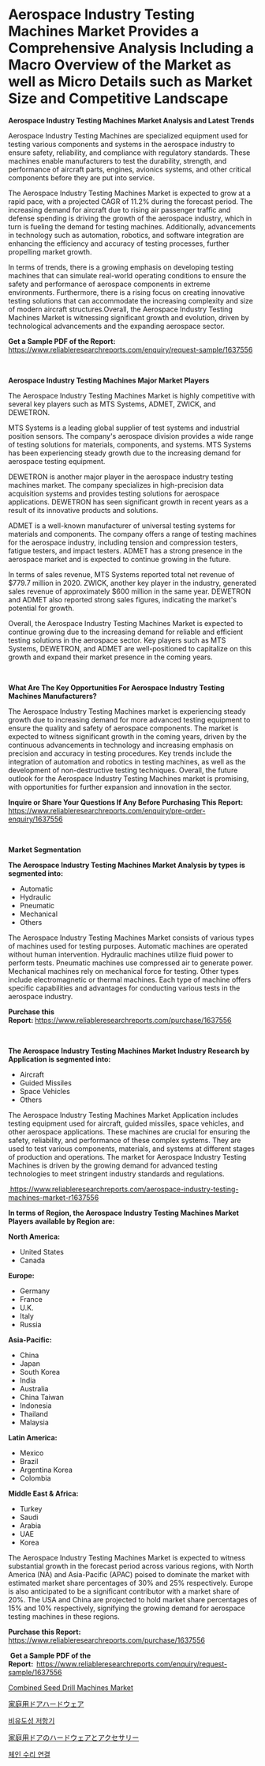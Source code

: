 <p><h1>Aerospace Industry Testing Machines Market Provides a Comprehensive Analysis Including a Macro Overview of the Market as well as Micro Details such as Market Size and Competitive Landscape</h1></p><p><strong>Aerospace Industry Testing Machines Market Analysis and Latest Trends</strong></p>
<p><p>Aerospace Industry Testing Machines are specialized equipment used for testing various components and systems in the aerospace industry to ensure safety, reliability, and compliance with regulatory standards. These machines enable manufacturers to test the durability, strength, and performance of aircraft parts, engines, avionics systems, and other critical components before they are put into service.</p><p>The Aerospace Industry Testing Machines Market is expected to grow at a rapid pace, with a projected CAGR of 11.2% during the forecast period. The increasing demand for aircraft due to rising air passenger traffic and defense spending is driving the growth of the aerospace industry, which in turn is fueling the demand for testing machines. Additionally, advancements in technology such as automation, robotics, and software integration are enhancing the efficiency and accuracy of testing processes, further propelling market growth.</p><p>In terms of trends, there is a growing emphasis on developing testing machines that can simulate real-world operating conditions to ensure the safety and performance of aerospace components in extreme environments. Furthermore, there is a rising focus on creating innovative testing solutions that can accommodate the increasing complexity and size of modern aircraft structures.Overall, the Aerospace Industry Testing Machines Market is witnessing significant growth and evolution, driven by technological advancements and the expanding aerospace sector.</p></p>
<p><strong>Get a Sample PDF of the Report:&nbsp;</strong> <a href="https://www.reliableresearchreports.com/enquiry/request-sample/1637556">https://www.reliableresearchreports.com/enquiry/request-sample/1637556</a></p>
<p>&nbsp;</p>
<p><strong>Aerospace Industry Testing Machines Major Market Players</strong></p>
<p><p>The Aerospace Industry Testing Machines Market is highly competitive with several key players such as MTS Systems, ADMET, ZWICK, and DEWETRON. </p><p>MTS Systems is a leading global supplier of test systems and industrial position sensors. The company's aerospace division provides a wide range of testing solutions for materials, components, and systems. MTS Systems has been experiencing steady growth due to the increasing demand for aerospace testing equipment.</p><p>DEWETRON is another major player in the aerospace industry testing machines market. The company specializes in high-precision data acquisition systems and provides testing solutions for aerospace applications. DEWETRON has seen significant growth in recent years as a result of its innovative products and solutions.</p><p>ADMET is a well-known manufacturer of universal testing systems for materials and components. The company offers a range of testing machines for the aerospace industry, including tension and compression testers, fatigue testers, and impact testers. ADMET has a strong presence in the aerospace market and is expected to continue growing in the future.</p><p>In terms of sales revenue, MTS Systems reported total net revenue of $779.7 million in 2020. ZWICK, another key player in the industry, generated sales revenue of approximately $600 million in the same year. DEWETRON and ADMET also reported strong sales figures, indicating the market's potential for growth.</p><p>Overall, the Aerospace Industry Testing Machines Market is expected to continue growing due to the increasing demand for reliable and efficient testing solutions in the aerospace sector. Key players such as MTS Systems, DEWETRON, and ADMET are well-positioned to capitalize on this growth and expand their market presence in the coming years.</p></p>
<p>&nbsp;</p>
<p><strong>What Are The Key Opportunities For Aerospace Industry Testing Machines Manufacturers?</strong></p>
<p><p>The Aerospace Industry Testing Machines market is experiencing steady growth due to increasing demand for more advanced testing equipment to ensure the quality and safety of aerospace components. The market is expected to witness significant growth in the coming years, driven by the continuous advancements in technology and increasing emphasis on precision and accuracy in testing procedures. Key trends include the integration of automation and robotics in testing machines, as well as the development of non-destructive testing techniques. Overall, the future outlook for the Aerospace Industry Testing Machines market is promising, with opportunities for further expansion and innovation in the sector.</p></p>
<p><strong>Inquire or Share Your Questions If Any Before Purchasing This Report:</strong> <a href="https://www.reliableresearchreports.com/enquiry/pre-order-enquiry/1637556">https://www.reliableresearchreports.com/enquiry/pre-order-enquiry/1637556</a></p>
<p>&nbsp;</p>
<p><strong>Market Segmentation</strong></p>
<p><strong>The Aerospace Industry Testing Machines Market Analysis by types is segmented into:</strong></p>
<p><ul><li>Automatic</li><li>Hydraulic</li><li>Pneumatic</li><li>Mechanical</li><li>Others</li></ul></p>
<p><p>The Aerospace Industry Testing Machines Market consists of various types of machines used for testing purposes. Automatic machines are operated without human intervention. Hydraulic machines utilize fluid power to perform tests. Pneumatic machines use compressed air to generate power. Mechanical machines rely on mechanical force for testing. Other types include electromagnetic or thermal machines. Each type of machine offers specific capabilities and advantages for conducting various tests in the aerospace industry.</p></p>
<p><strong>Purchase this Report:&nbsp;</strong><a href="https://www.reliableresearchreports.com/purchase/1637556">https://www.reliableresearchreports.com/purchase/1637556</a></p>
<p>&nbsp;</p>
<p><strong>The Aerospace Industry Testing Machines Market Industry Research by Application is segmented into:</strong></p>
<p><ul><li>Aircraft</li><li>Guided Missiles</li><li>Space Vehicles</li><li>Others</li></ul></p>
<p><p>The Aerospace Industry Testing Machines Market Application includes testing equipment used for aircraft, guided missiles, space vehicles, and other aerospace applications. These machines are crucial for ensuring the safety, reliability, and performance of these complex systems. They are used to test various components, materials, and systems at different stages of production and operations. The market for Aerospace Industry Testing Machines is driven by the growing demand for advanced testing technologies to meet stringent industry standards and regulations.</p></p>
<p><a href="https://www.reliableresearchreports.com/aerospace-industry-testing-machines-market-r1637556">&nbsp;https://www.reliableresearchreports.com/aerospace-industry-testing-machines-market-r1637556</a></p>
<p><strong>In terms of Region, the Aerospace Industry Testing Machines Market Players available by Region are:</strong></p>
<p>
    <p> <strong> North America: </strong>
        <ul>
            <li>United States</li>
            <li>Canada</li>
        </ul>
        </p> 
    <p> <strong> Europe: </strong>
        <ul>
            <li>Germany</li>
            <li>France</li>
            <li>U.K.</li>
            <li>Italy</li>
            <li>Russia</li>
        </ul>
        </p> 
    <p> <strong> Asia-Pacific: </strong>
        <ul>
            <li>China</li>
            <li>Japan</li>
            <li>South Korea</li>
            <li>India</li>
            <li>Australia</li>
            <li>China Taiwan</li>
            <li>Indonesia</li>
            <li>Thailand</li>
            <li>Malaysia</li>
        </ul>
        </p> 
    <p> <strong> Latin America: </strong>
        <ul>
            <li>Mexico</li>
            <li>Brazil</li>
            <li>Argentina Korea</li>
            <li>Colombia</li>
        </ul>
        </p> 
    <p> <strong> Middle East & Africa: </strong>
        <ul>
            <li>Turkey</li>
            <li>Saudi</li>
            <li>Arabia</li>
            <li>UAE</li>
            <li>Korea</li>
        </ul>
    </p>
    </p>
<p><p>The Aerospace Industry Testing Machines Market is expected to witness substantial growth in the forecast period across various regions, with North America (NA) and Asia-Pacific (APAC) poised to dominate the market with estimated market share percentages of 30% and 25% respectively. Europe is also anticipated to be a significant contributor with a market share of 20%. The USA and China are projected to hold market share percentages of 15% and 10% respectively, signifying the growing demand for aerospace testing machines in these regions.</p></p>
<p><strong>Purchase this Report: </strong><a href="https://www.reliableresearchreports.com/purchase/1637556">https://www.reliableresearchreports.com/purchase/1637556</a></p>
<p>&nbsp;<strong>Get a Sample PDF of the Report:&nbsp;&nbsp;</strong><a href="https://www.reliableresearchreports.com/enquiry/request-sample/1637556">https://www.reliableresearchreports.com/enquiry/request-sample/1637556</a></p>
<p><strong></strong></p>
<p><p><a href="https://github.com/jhcraigie/Market-Research-Report-List-3/blob/main/combined-seed-drill-machines-market.md">Combined Seed Drill Machines Market</a></p><p><a href="https://github.com/SkylarReilly36/Market-Research-Report-List-1/blob/main/486295892876.md">家庭用ドアハードウェア</a></p><p><a href="https://github.com/rcabello548/Market-Research-Report-List-1/blob/main/365030685275.md">비유도성 저항기</a></p><p><a href="https://github.com/zekaoe592392/Market-Research-Report-List-2/blob/main/559134492877.md">家庭用ドアのハードウェアとアクセサリー</a></p><p><a href="https://github.com/Nicolasrown5/Market-Research-Report-List-1/blob/main/308450785276.md">체인 수리 연결</a></p></p>